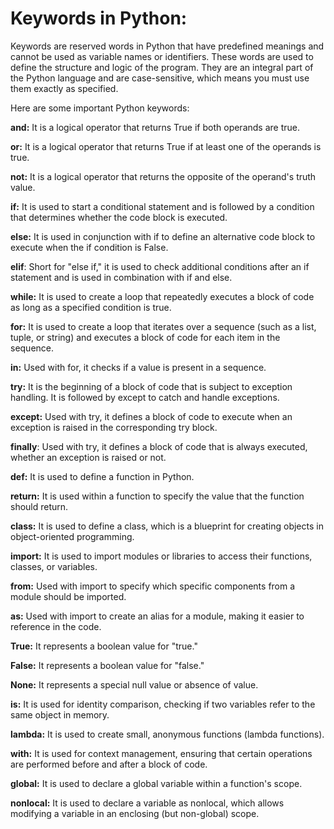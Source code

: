 # Keywords in Python:
Keywords are reserved words in Python that have predefined meanings and cannot be used as variable names or identifiers. These words are used to define the structure and logic of the program. They are an integral part of the Python language and are case-sensitive, which means you must use them exactly as specified.

Here are some important Python keywords:

 **and:** It is a logical operator that returns True if both operands are true.

**or:** It is a logical operator that returns True if at least one of the operands is true.

**not:** It is a logical operator that returns the opposite of the operand's truth value.

**if:** It is used to start a conditional statement and is followed by a condition that determines whether the code block is executed.

**else:** It is used in conjunction with if to define an alternative code block to execute when the if condition is False.

**elif**: Short for "else if," it is used to check additional conditions after an if statement and is used in combination with if and else.

**while:** It is used to create a loop that repeatedly executes a block of code as long as a specified condition is true.

**for:** It is used to create a loop that iterates over a sequence (such as a list, tuple, or string) and executes a block of code for each item in the sequence.

**in:** Used with for, it checks if a value is present in a sequence.

**try:** It is the beginning of a block of code that is subject to exception handling. It is followed by except to catch and handle exceptions.

**except:** Used with try, it defines a block of code to execute when an exception is raised in the corresponding try block.

**finally**: Used with try, it defines a block of code that is always executed, whether an exception is raised or not.

**def:** It is used to define a function in Python.

**return:** It is used within a function to specify the value that the function should return.

**class:** It is used to define a class, which is a blueprint for creating objects in object-oriented programming.

**import:** It is used to import modules or libraries to access their functions, classes, or variables.

**from:** Used with import to specify which specific components from a module should be imported.

**as:** Used with import to create an alias for a module, making it easier to reference in the code.

**True:** It represents a boolean value for "true."

**False:** It represents a boolean value for "false."

**None:** It represents a special null value or absence of value.

**is:** It is used for identity comparison, checking if two variables refer to the same object in memory.

**lambda:** It is used to create small, anonymous functions (lambda functions).

**with:** It is used for context management, ensuring that certain operations are performed before and after a block of code.

**global:** It is used to declare a global variable within a function's scope.

**nonlocal:** It is used to declare a variable as nonlocal, which allows modifying a variable in an enclosing (but non-global) scope.
